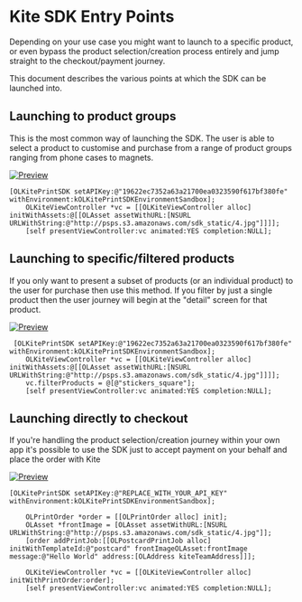 Kite SDK Entry Points
==============

Depending on your use case you might want to launch to a specific product, or even bypass the product selection/creation process entirely and jump straight to the checkout/payment journey. 

This document describes the various points at which the SDK can be launched into.

Launching to product groups
--------
This is the most common way of launching the SDK. The user is able to select a product to customise and purchase from a range of product groups ranging from phone cases to magnets.

[![Preview](https://raw.githubusercontent.com/OceanLabs/iOS-Print-SDK/master/Kite-SDK/docs/entry_home.png)](https://vimeo.com/155506756)


```obj-c
[OLKitePrintSDK setAPIKey:@"19622ec7352a63a21700ea0323590f617bf380fe" withEnvironment:kOLKitePrintSDKEnvironmentSandbox];
    OLKiteViewController *vc = [[OLKiteViewController alloc] initWithAssets:@[[OLAsset assetWithURL:[NSURL URLWithString:@"http://psps.s3.amazonaws.com/sdk_static/4.jpg"]]]];
    [self presentViewController:vc animated:YES completion:NULL];
```

Launching to specific/filtered products
-----------
If you only want to present a subset of products (or an individual product) to the user for purchase then use this method. If you filter by just a single product then the user journey will begin at the "detail" screen for that product.

[![Preview](https://raw.githubusercontent.com/OceanLabs/iOS-Print-SDK/master/Kite-SDK/docs/entry_filtered.png)](https://vimeo.com/155507539)

```obj-c
 [OLKitePrintSDK setAPIKey:@"19622ec7352a63a21700ea0323590f617bf380fe" withEnvironment:kOLKitePrintSDKEnvironmentSandbox];
    OLKiteViewController *vc = [[OLKiteViewController alloc] initWithAssets:@[[OLAsset assetWithURL:[NSURL URLWithString:@"http://psps.s3.amazonaws.com/sdk_static/4.jpg"]]]];
    vc.filterProducts = @[@"stickers_square"];
    [self presentViewController:vc animated:YES completion:NULL];
```

Launching directly to checkout
-----------
If you're handling the product selection/creation journey within your own app it's possible to use the SDK just to accept payment on your behalf and place the order with Kite

[![Preview](https://raw.githubusercontent.com/OceanLabs/iOS-Print-SDK/master/Kite-SDK/docs/entry_payment.png)](https://vimeo.com/155507747)

```obj-c
[OLKitePrintSDK setAPIKey:@"REPLACE_WITH_YOUR_API_KEY" withEnvironment:kOLKitePrintSDKEnvironmentSandbox];
    
    OLPrintOrder *order = [[OLPrintOrder alloc] init];
    OLAsset *frontImage = [OLAsset assetWithURL:[NSURL URLWithString:@"http://psps.s3.amazonaws.com/sdk_static/4.jpg"]];
    [order addPrintJob:[[OLPostcardPrintJob alloc] initWithTemplateId:@"postcard" frontImageOLAsset:frontImage message:@"Hello World" address:[OLAddress kiteTeamAddress]]];
    
    OLKiteViewController *vc = [[OLKiteViewController alloc] initWithPrintOrder:order];
    [self presentViewController:vc animated:YES completion:NULL];
```